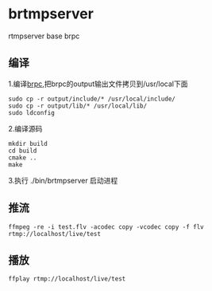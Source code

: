 # brtmpserver
rtmpserver base brpc

## 编译
1.编译[brpc](https://github.com/brpc/brpc),把brpc的output输出文件拷贝到/usr/local下面
```
sudo cp -r output/include/* /usr/local/include/
sudo cp -r output/lib/* /usr/local/lib/
sudo ldconfig
```

2.编译源码
```
mkdir build
cd build
cmake ..
make
```

3.执行 ./bin/brtmpserver 启动进程

## 推流
`ffmpeg -re -i test.flv -acodec copy -vcodec copy -f flv rtmp://localhost/live/test`

## 播放
`ffplay rtmp://localhost/live/test`
